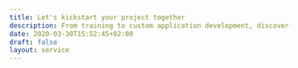 ```yaml
---
title: Let's kickstart your project together
description: From training to custom application development, discover how we can help you.
date: 2020-03-30T15:52:45+02:00
draft: false
layout: service
---
```

